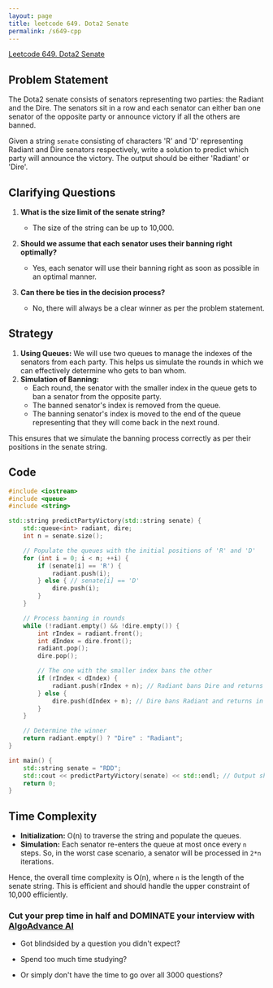 ```yaml
---
layout: page
title: leetcode 649. Dota2 Senate
permalink: /s649-cpp
---
```

[Leetcode 649. Dota2 Senate](https://algoadvance.github.io/algoadvance/l649)
## Problem Statement

The Dota2 senate consists of senators representing two parties: the Radiant and the Dire. The senators sit in a row and each senator can either ban one senator of the opposite party or announce victory if all the others are banned.

Given a string `senate` consisting of characters 'R' and 'D' representing Radiant and Dire senators respectively, write a solution to predict which party will announce the victory. The output should be either 'Radiant' or 'Dire'.

## Clarifying Questions

1. **What is the size limit of the senate string?**
   - The size of the string can be up to 10,000.
   
2. **Should we assume that each senator uses their banning right optimally?**
   - Yes, each senator will use their banning right as soon as possible in an optimal manner.

3. **Can there be ties in the decision process?**
   - No, there will always be a clear winner as per the problem statement.

## Strategy

1. **Using Queues:** We will use two queues to manage the indexes of the senators from each party. This helps us simulate the rounds in which we can effectively determine who gets to ban whom.
2. **Simulation of Banning:**
   - Each round, the senator with the smaller index in the queue gets to ban a senator from the opposite party.
   - The banned senator's index is removed from the queue.
   - The banning senator's index is moved to the end of the queue representing that they will come back in the next round.

This ensures that we simulate the banning process correctly as per their positions in the senate string.

## Code

```cpp
#include <iostream>
#include <queue>
#include <string>

std::string predictPartyVictory(std::string senate) {
    std::queue<int> radiant, dire;
    int n = senate.size();

    // Populate the queues with the initial positions of 'R' and 'D'
    for (int i = 0; i < n; ++i) {
        if (senate[i] == 'R') {
            radiant.push(i);
        } else { // senate[i] == 'D'
            dire.push(i);
        }
    }

    // Process banning in rounds
    while (!radiant.empty() && !dire.empty()) {
        int rIndex = radiant.front();
        int dIndex = dire.front();
        radiant.pop();
        dire.pop();

        // The one with the smaller index bans the other
        if (rIndex < dIndex) {
            radiant.push(rIndex + n); // Radiant bans Dire and returns in next round
        } else {
            dire.push(dIndex + n); // Dire bans Radiant and returns in next round
        }
    }

    // Determine the winner
    return radiant.empty() ? "Dire" : "Radiant";
}

int main() {
    std::string senate = "RDD";
    std::cout << predictPartyVictory(senate) << std::endl; // Output should be "Dire"
    return 0;
}
```

## Time Complexity

- **Initialization:** O(n) to traverse the string and populate the queues.
- **Simulation:** Each senator re-enters the queue at most once every `n` steps. So, in the worst case scenario, a senator will be processed in `2*n` iterations.

Hence, the overall time complexity is O(n), where `n` is the length of the senate string. This is efficient and should handle the upper constraint of 10,000 efficiently.


### Cut your prep time in half and DOMINATE your interview with [AlgoAdvance AI](https://algoAdvance.com)

- Got blindsided by a question you didn't expect?

- Spend too much time studying?

- Or simply don't have the time to go over all 3000 questions?

